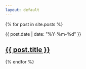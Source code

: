```yaml
---
layout: default
---
```

<script>
  (function(){
    location.href='http://p.inkdesign.jp';
  })();
</script>
<div class="entries">
  {% for post in site.posts %}
  <article class="sc-row entry">
    <div class="sc sc-1">
      <p class="entry-date small">{{ post.date | date: "%Y-%m-%d" }}</p>
    </div>
    <div class="sc sc-5">
      <!--  {{ post.content | strip_html }} -->
      <h1 class="entry-title h2"><a href="{{ post.url }}">{{ post.title }}</a></h1>
    </div>
  </article>
  {% endfor %}
</div>
